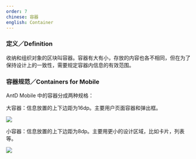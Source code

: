 ```yaml
---
order: 7
chinese: 容器
english: Container
---
```


### 定义／Definition

收纳和组织对象的区块叫容器。容器有大有小，存放的内容也各不相同，但在为了保持设计上的一致性，需要规定容器内信息的有效范围。

### 容器规范／Containers for Mobile

AntD Mobile 中的容器分成两种规格：

大容器：信息放置的上下边距为16dp。主要用户页面容器和弹出框。

![](https://os.alipayobjects.com/rmsportal/JiQezzfnDzrIMCd.png)

小容器：信息放置的上下边距为8dp。主要用更小的设计区域，比如卡片，列表等。

![](https://os.alipayobjects.com/rmsportal/nCVSLUbJGHtThdv.png)
